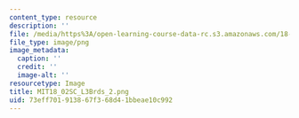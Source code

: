```yaml
---
content_type: resource
description: ''
file: /media/https%3A/open-learning-course-data-rc.s3.amazonaws.com/18-02sc-multivariable-calculus-fall-2010/73eff701913867f368d41bbeae10c992_MIT18_02SC_L3Brds_2.png
file_type: image/png
image_metadata:
  caption: ''
  credit: ''
  image-alt: ''
resourcetype: Image
title: MIT18_02SC_L3Brds_2.png
uid: 73eff701-9138-67f3-68d4-1bbeae10c992
---
```

